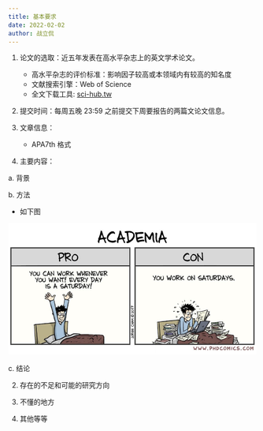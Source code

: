 ```yaml
---
title: 基本要求
date: 2022-02-02
author: 战立侃
---
```


1. 论文的选取：近五年发表在高水平杂志上的英文学术论文。

    - 高水平杂志的评价标准：影响因子较高或本领域内有较高的知名度
    - 文献搜索引擎：Web of Science
    - 全文下载工具: [sci-hub.tw](sci-hub.tw)

2. 提交时间：每周五晚 23:59 之前提交下周要报告的两篇文论文信息。

1. 文章信息：

    - APA7th 格式

2. 主要内容：

a. 背景

b. 方法

- 如下图

![](../Supporting_Information/2020-09-27-EXP-Fig-1.png)

c. 结论

2. 存在的不足和可能的研究方向

3. 不懂的地方

4. 其他等等
